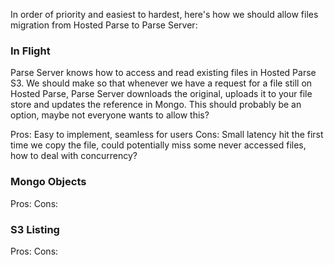In order of priority and easiest to hardest, here's how we should allow files migration from Hosted Parse to Parse Server:

### In Flight

Parse Server knows how to access and read existing files in Hosted Parse S3. We should make so that whenever we have a request for a file still on Hosted Parse, Parse Server downloads the original, uploads it to your file store and updates the reference in Mongo. This should probably be an option, maybe not everyone wants to allow this?

Pros: Easy to implement, seamless for users
Cons: Small latency hit the first time we copy the file, could potentially miss some never accessed files, how to deal with concurrency?

### Mongo Objects

Pros:
Cons:

### S3 Listing

Pros:
Cons: